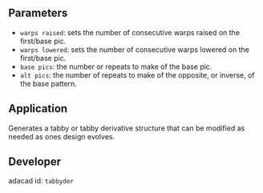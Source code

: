 
## Parameters
- `warps raised`: sets the number of consecutive warps raised on the first/base pic.
- `warps lowered`: sets the number of consecutive warps lowered on the first/base pic.
- `base pics`: the number or repeats to make of the base pic.
- `alt pics`: the number of repeats to make of the opposite, or inverse, of the base pattern.

## Application
Generates a tabby or tabby derivative structure that can be modified as needed as ones design evolves.

## Developer
adacad id: `tabbyder`
